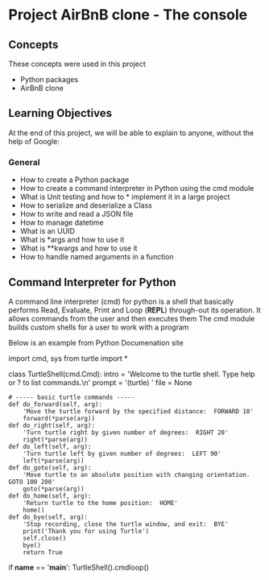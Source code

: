 # Project AirBnB clone - The console

## Concepts
These concepts were used in this project
* Python packages
* AirBnB clone

## Learning Objectives
At the end of this project, we will be able to explain to anyone, without the help of Google:

### General
* How to create a Python package
* How to create a command interpreter in Python using the cmd module
* What is Unit testing and how to * implement it in a large project
* How to serialize and deserialize a Class
* How to write and read a JSON file
* How to manage datetime
* What is an UUID
* What is *args and how to use it
* What is **kwargs and how to use it
* How to handle named arguments in a function

## Command Interpreter for Python
A command line interpreter (cmd) for python is a shell that basically performs Read, Evaluate, Print and Loop (**REPL**) through-out its operation. It allows commands from the user and then executes them
The cmd module builds custom shells for a user to work with a program

Below is an example from Python Documenation site


import cmd, sys
from turtle import *

class TurtleShell(cmd.Cmd):
    intro = 'Welcome to the turtle shell.   Type help or ? to list commands.\n'
    prompt = '(turtle) '
    file = None

    # ----- basic turtle commands -----
    def do_forward(self, arg):
        'Move the turtle forward by the specified distance:  FORWARD 10'
        forward(*parse(arg))
    def do_right(self, arg):
        'Turn turtle right by given number of degrees:  RIGHT 20'
        right(*parse(arg))
    def do_left(self, arg):
        'Turn turtle left by given number of degrees:  LEFT 90'
        left(*parse(arg))
    def do_goto(self, arg):
        'Move turtle to an absolute position with changing orientation.  GOTO 100 200'
        goto(*parse(arg))
    def do_home(self, arg):
        'Return turtle to the home position:  HOME'
        home()
    def do_bye(self, arg):
        'Stop recording, close the turtle window, and exit:  BYE'
        print('Thank you for using Turtle')
        self.close()
        bye()
        return True

if __name__ == '__main__':
    TurtleShell().cmdloop()

